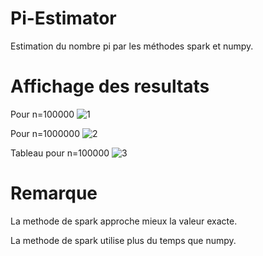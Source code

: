 # Pi-Estimator

Estimation du nombre pi par les méthodes spark et numpy.

# Affichage des resultats

Pour n=100000
![1](https://user-images.githubusercontent.com/75859280/104519008-fecc8a00-55f8-11eb-9d0b-bcd09df9b74f.png)

Pour n=1000000
![2](https://user-images.githubusercontent.com/75859280/104519200-5539c880-55f9-11eb-8b69-134ee38deb22.png)

Tableau pour n=100000
![3](https://user-images.githubusercontent.com/75859280/104518740-7352f900-55f8-11eb-9aa8-318fbd547d0b.png)

# Remarque 

La methode de spark approche mieux la valeur exacte.

La methode de spark utilise plus du temps que numpy.



